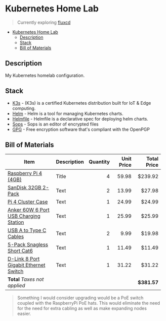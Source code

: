 # Kubernetes Home Lab

> Currently exploring [fluxcd](https://fluxcd.io/)

- [Kubernetes Home Lab](#kubernetes-home-lab)
  - [Description](#description)
  - [Stack](#stack)
  - [Bill of Materials](#bill-of-materials)

## Description

My Kubernetes homelab configuration.

## Stack

- [K3s](https://k3s.io/) - (K3s) is a certified Kubernetes distribution built for IoT & Edge computing.
- [Helm](https://github.com/helm/helm) - Helm is a tool for managing Kubernetes charts.
- [Helmfile](https://github.com/roboll/helmfile) - Helmfile is a declarative spec for deploying helm charts.
- [Sops](https://github.com/mozilla/sops) - Sops is an editor of encrypted files
- [GPG](https://gnupg.org/) - Free encryption software that's compliant with the OpenPGP

## Bill of Materials

| Item                                                                                                                                   | Description | Quantity | Unit Price | Total Price |
| -------------------------------------------------------------------------------------------------------------------------------------- | ----------- | -------: | ---------: | ----------: |
| [Raspberry Pi 4 (4GB)](https://www.amazon.com/gp/product/B07TC2BK1X/ref=ppx_yo_dt_b_asin_title_o00_s00?ie=UTF8&psc=1)                  | Title       |        4 |      59.98 |     $239.92 |
| [SanDisk 32GB 2-Pack](https://www.amazon.com/gp/product/B087JCL881/ref=ppx_yo_dt_b_asin_title_o00_s02?ie=UTF8&psc=1)                   | Text        |        2 |      13.99 |      $27.98 |
| [Pi 4 Cluster Case](https://www.amazon.com/gp/product/B07MW24S61/ref=ppx_yo_dt_b_asin_title_o00_s01?ie=UTF8&psc=1)                     | Text        |        1 |      24.99 |      $24.99 |
| [Anker 60W 6 Port USB Charging Station](https://www.amazon.com/gp/product/B00P936188/ref=ppx_yo_dt_b_asin_title_o00_s02?ie=UTF8&psc=1) | Text        |        1 |      25.99 |      $25.99 |
| [USB A to Type C Cables](https://www.amazon.com/gp/product/B08G1HS6SL/ref=ppx_yo_dt_b_asin_title_o00_s01?ie=UTF8&psc=1)                | Text        |        2 |       9.99 |      $19.98 |
| [5-Pack Snagless Short Cat6](https://www.amazon.com/gp/product/B00C4U030G/ref=ppx_yo_dt_b_asin_title_o00_s01?ie=UTF8&psc=1)            | Text        |        1 |      11.49 |      $11.49 |
| [D-Link 8 Port Gigabit Ethernet Switch](https://www.amazon.com/gp/product/B00C4U030G/ref=ppx_yo_dt_b_asin_title_o00_s01?ie=UTF8&psc=1) | Text        |        1 |      31.22 |      $31.22 |
| **Total**                                    *Taxes not applied*                                                                       |             |          |            | **$381.57** |

> Something I would consider upgrading would be a PoE switch coupled with the RaspberryPi PoE hats. This would eliminate the need for the need for extra cabling as well as make expanding nodes easier.
